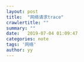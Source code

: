 ```yaml
---
layout: post
title:  "网络请求trace"
crawlertitle: ""
summary: ""
date:   2019-07-04 01:09:47
categories: note
tags: '网络'
author: yy
---
```


